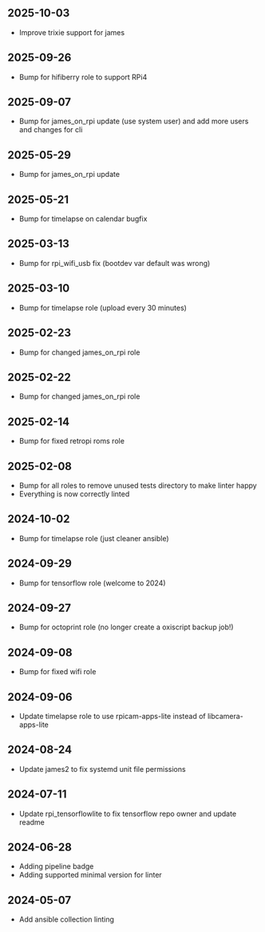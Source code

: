 ## 2025-10-03
* Improve trixie support for james

## 2025-09-26
* Bump for hifiberry role to support RPi4

## 2025-09-07
* Bump for james_on_rpi update (use system user) and add more users and changes for cli

## 2025-05-29
* Bump for james_on_rpi update

## 2025-05-21
* Bump for timelapse on calendar bugfix

## 2025-03-13
* Bump for rpi_wifi_usb fix (bootdev var default was wrong)

## 2025-03-10
* Bump for timelapse role (upload every 30 minutes)

## 2025-02-23
* Bump for changed james_on_rpi role

## 2025-02-22
* Bump for changed james_on_rpi role

## 2025-02-14
* Bump for fixed retropi roms role

## 2025-02-08
* Bump for all roles to remove unused tests directory to make linter happy
* Everything is now correctly linted

## 2024-10-02
* Bump for timelapse role (just cleaner ansible)

## 2024-09-29
* Bump for tensorflow role (welcome to 2024)

## 2024-09-27
* Bump for octoprint role (no longer create a oxiscript backup job!)

## 2024-09-08
* Bump for fixed wifi role

## 2024-09-06
* Update timelapse role to use rpicam-apps-lite instead of libcamera-apps-lite

## 2024-08-24
* Update james2 to fix systemd unit file permissions

## 2024-07-11
* Update rpi_tensorflowlite to fix tensorflow repo owner and update readme

## 2024-06-28
* Adding pipeline badge
* Adding supported minimal version for linter

## 2024-05-07
  * Add ansible collection linting
